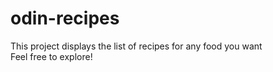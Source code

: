 # odin-recipes
This project displays the list of recipes for any food you want
<br />
Feel free to explore!